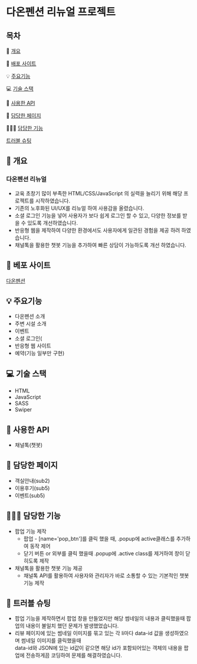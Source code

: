 # 다온펜션 리뉴얼 프로젝트

## 목차

📝 [개요](#-개요)

🔗 [배포 사이트](#-베포-사이트)

💡 [주요기능](#-주요기능)

💻 [기술 스택](#-기술-스택)

🔎 [사용한 API](#-사용한-API)

📖 [담당한 페이지](#-담당한-페이지)

👨🏻‍💻 [담당한 기능](#-담당한-기능)

[트러블 슈팅](#-트러블-슈팅)

## 📝 개요
 
### 다온펜션 리뉴얼

* 교육 초창기 많이 부족한 HTML/CSS/JavaScript 의 실력을 늘리기 위해 해당 프로젝트를 시작하였습니다.
* 기존의 노후화된 UI/UX를 리뉴얼 하여 사용감을 올렸습니다.
* 소셜 로그인 기능을 넣어 사용자가 보다 쉽게 로그인 할 수 있고, 다양한 정보를 받을 수 있도록 개선하였습니다. 
* 반응형 웹을 제작하여 다양한 환경에서도 사용자에게 일관된 경험을 제공 하려 하였습니다.
* 채널톡을 활용한 챗봇 기능을 추가하여 빠른 상담이 가능하도록 개선 하였습니다.
  
## 🔗 베포 사이트

[다온펜션](https://qodql.github.io/daon/index.html)

## 💡 주요기능 

* 다온펜션 소개
* 주변 시설 소개
* 이벤트
* 소셜 로그인(
* 반응형 웹 사이트
* 예약(기능 일부만 구현)

## 💻 기술 스택

* HTML
* JavaScript
* SASS
* Swiper

## 🔎 사용한 API 

* 채널톡(챗봇)

## 📖 담당한 페이지

* 객실안내(sub2)
* 이용후기(sub5)
* 이벤트(sub5)

## 👨🏻‍💻 담당한 기능

* 팝업 기능 제작
  * 팝업 - [name='pop_btn']를 클릭 했을 때, .popup에 active클래스를 추가하여 동작 제어
  * 닫기 버튼 or 외부를 클릭 했을때 .popup에 .active class를 제거하여 창이 닫히도록 제작
* 채널톡을 활용한 챗봇 기능 제공
  * 채널톡 API를 활용하여 사용자와 관리자가 바로 소통할 수 있는 기본적인 챗봇 기능 제작

## 🚀 트러블 슈팅

* 팝업 기능을 제작하면서 팝업 창을 만들었지만 해당 썸네일의 내용과 클릭했을때 팝업의 내용이 불일치 했던 문제가 발생했었습니다.<br>
 * 리뷰 페이지에 있는 썸네일 이미지를 묶고 있는 각 li마다 data-id 값을 생성하였으며 썸네일 이미지를 클릭했을때<br>
   data-id와 JSON에 있는 id값이 같으면 해당 id가 포함되어있는 객체의 내용을 팝업에 전송하게끔 코딩하여 문제를 해결하였습니다.



